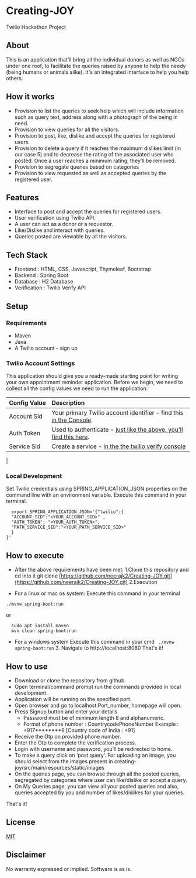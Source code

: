 # Creating-JOY
Twilio Hackathon Project

## About
This is an application that’ll bring all the individual donors as well as NGOs under one roof, to facilitate the queries raised by anyone to help the needy (being humans or animals alike). It's an integrated interface to help you help others.


## How it works
- Provision to list the queries to seek help which will include information such as query text, address along with a photograph of the being in need.
- Provision to view queries for all the visitors.
- Provision to post, like, dislike and accept the queries for registered users.
- Provision to delete a query if it reaches the maximum dislikes limit (in our case 5) and to decrease the rating of the associated user who posted. Once a user reaches a minimum rating, they’ll be removed.
- Provision to segregate queries based on categories
- Provision to view requested as well as accepted queries by the registered user.



## Features
- Interface to post and accept the queries for registered users.
- User verification using Twilio API.
- A user can act as a donor or a requestor.
- Like/Dislike and interact with queries.
- Queries posted are viewable by all the visitors.



## Tech Stack

- Frontend : HTML, CSS, Javascript, Thymeleaf, Bootstrap
- Backend : Spring Boot 
- Database : H2 Database
- Verification : Twilio Verify API

## Setup
### Requirements
 - Maven
 - Java 
 - A Twilio account - sign up

 ### Twilio Account Settings

This application should give you a ready-made starting point for writing your
own appointment reminder application. Before we begin, we need to collect
all the config values we need to run the application:

| Config&nbsp;Value | Description                                                                                                                                                  |
| :---------------- | :----------------------------------------------------------------------------------------------------------------------------------------------------------- |
| Account&nbsp;Sid  | Your primary Twilio account identifier - find this [in the Console](https://www.twilio.com/console).                                                         |
| Auth&nbsp;Token   | Used to authenticate - [just like the above, you'll find this here](https://www.twilio.com/console).                                                         |
|   Service&nbsp;Sid | Create a service - [in the the twilio verify console](https://www.twilio.com/console/verify/services)
  |
  

### Local Development


Set Twilio credentials using SPRING_APPLICATION_JSON properties on the command line with an environment variable. Execute this command in your terminal.
```
  export SPRING_APPLICATION_JSON='{"twilio":{
  "ACCOUNT_SID":"<YOUR_ACCOUNT_SID>" ,
  "AUTH_TOKEN": "<YOUR_AUTH_TOKEN>",
  "PATH_SERVICE_SID":"<YOUR_PATH_SERVICE_SID>" 
  }
}'
```
 
## How to execute
- After the above requirements have been met:
1.Clone this repository and cd into it
git clone [https://github.com/neerajk2/Creating-JOY.git](https://github.com/neerajk2/Creating-JOY.git)
2.Execution
 * For a linux or mac os system:
 Execute this command in your terminal
```
./mvnw spring-boot:run
   ```
or


```
  sudo apt install maven
  mvn clean spring-boot:run
```
 
* For a windows system 
Execute this command in your cmd
              ``` 
 ./mvnw spring-boot:run
              ```
  3. Navigate to http://localhost:8080
That's it!




## How to use 

- Download or clone the repository from github.
- Open terminal/command prompt run the commands provided in local development.
- Application will be running on the specified port.
- Open browser and go to localhost:Port_number, homepage will open.
- Press Signup button and enter your details 
     * Password must be of minimum length 8 and alphanumeric.
     * Format of phone number : CountrycodePhoneNumber
       Example : +917********9 [Country code of India : +91]	
- Receive the Otp on provided phone number.
- Enter the Otp to complete the verification process.
- Login with username and password, you’ll be redirected to home.
- To make a query click on ‘post query’. For uploading an image, you should select from the images present in 
 creating-joy/src/main/resources/static/images
- On the queries page, you can browse through all the posted queries, segregated by categories where user can like/dislike or accept a query.
- On My Queries page, you can view all your posted queries and also, queries accepted by you and number of likes/dislikes for your queries.


 

That's it!

## License

[MIT](http://www.opensource.org/licenses/mit-license.html)


## Disclaimer

No warranty expressed or implied. Software is as is.






